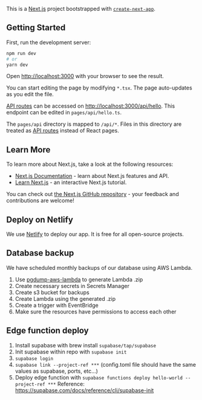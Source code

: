 This is a [Next.js](https://nextjs.org/) project bootstrapped with [`create-next-app`](https://github.com/vercel/next.js/tree/canary/packages/create-next-app).

## Getting Started

First, run the development server:

```bash
npm run dev
# or
yarn dev
```

Open [http://localhost:3000](http://localhost:3000) with your browser to see the result.

You can start editing the page by modifying `*.tsx`. The page auto-updates as you edit the file.

[API routes](https://nextjs.org/docs/api-routes/introduction) can be accessed on [http://localhost:3000/api/hello](http://localhost:3000/api/hello). This endpoint can be edited in `pages/api/hello.ts`.

The `pages/api` directory is mapped to `/api/*`. Files in this directory are treated as [API routes](https://nextjs.org/docs/api-routes/introduction) instead of React pages.

## Learn More

To learn more about Next.js, take a look at the following resources:

- [Next.js Documentation](https://nextjs.org/docs) - learn about Next.js features and API.
- [Learn Next.js](https://nextjs.org/learn) - an interactive Next.js tutorial.

You can check out [the Next.js GitHub repository](https://github.com/vercel/next.js/) - your feedback and contributions are welcome!

## Deploy on Netlify

We use [Netlify](https://www.netlify.com/) to deploy our app. It is free for all open-source projects.

## Database backup

We have scheduled monthly backups of our database using AWS Lambda.

1. Use [pgdump-aws-lambda](https://github.com/jameshy/pgdump-aws-lambda) to generate Lambda .zip
2. Create necessary secrets in Secrets Manager
3. Create s3 bucket for backups
4. Create Lambda using the generated .zip
5. Create a trigger with EventBridge
6. Make sure the resources have permissions to access each other

## Edge function deploy
1. Install supabase with brew install `supabase/tap/supabase`
2. Init supabase within repo with `supabase init`
3. `supabase login`
4. `supabase link --project-ref ***` (config.toml file should have the same values as supabase, ports, etc…)
5. Deploy edge function with `supabase functions deploy hello-world --project-ref ***`
Reference: https://supabase.com/docs/reference/cli/supabase-init
